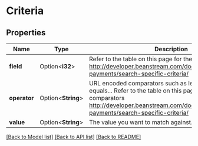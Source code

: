 # Criteria

## Properties

Name | Type | Description | Notes
------------ | ------------- | ------------- | -------------
**field** | Option<**i32**> | Refer to the table on this page for the searchable fields http://developer.beanstream.com/documentation/analyze-payments/search-specific-criteria/ | [optional]
**operator** | Option<**String**> | URL encoded comparators such as less than, greater than, equals... Refer to the table on this page for the full list of comparators http://developer.beanstream.com/documentation/analyze-payments/search-specific-criteria/ | [optional]
**value** | Option<**String**> | The value you want to match against. | [optional]

[[Back to Model list]](../README.md#documentation-for-models) [[Back to API list]](../README.md#documentation-for-api-endpoints) [[Back to README]](../README.md)


